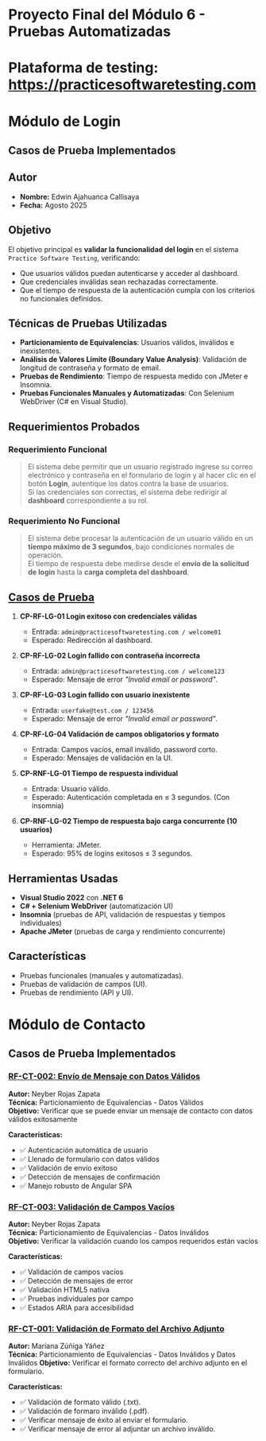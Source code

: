 # Proyecto Final del Módulo 6 - Pruebas Automatizadas
# Plataforma de testing: https://practicesoftwaretesting.com

# Módulo de Login

## Casos de Prueba Implementados

## Autor
- **Nombre:** Edwin Ajahuanca Callisaya
- **Fecha:** Agosto 2025  

## Objetivo
El objetivo principal es **validar la funcionalidad del login** en el sistema `Practice Software Testing`, verificando:  
- Que usuarios válidos puedan autenticarse y acceder al dashboard.  
- Que credenciales inválidas sean rechazadas correctamente.  
- Que el tiempo de respuesta de la autenticación cumpla con los criterios no funcionales definidos.  

## Técnicas de Pruebas Utilizadas
- **Particionamiento de Equivalencias**: Usuarios válidos, inválidos e inexistentes.  
- **Análisis de Valores Límite (Boundary Value Analysis)**: Validación de longitud de contraseña y formato de email.  
- **Pruebas de Rendimiento**: Tiempo de respuesta medido con JMeter e Insomnia.  
- **Pruebas Funcionales Manuales y Automatizadas**: Con Selenium WebDriver (C# en Visual Studio).  

## Requerimientos Probados

### Requerimiento Funcional
> El sistema debe permitir que un usuario registrado ingrese su correo electrónico y contraseña en el formulario de login y al hacer clic en el botón **Login**, autentique los datos contra la base de usuarios.  
> Si las credenciales son correctas, el sistema debe redirigir al **dashboard** correspondiente a su rol.

### Requerimiento No Funcional
> El sistema debe procesar la autenticación de un usuario válido en un **tiempo máximo de 3 segundos**, bajo condiciones normales de operación.  
> El tiempo de respuesta debe medirse desde el **envío de la solicitud de login** hasta la **carga completa del dashboard**.  

## [Casos de Prueba](/PruebasAutomatizadas/Pruebas%20de%20Sistema/LoginTest/readme.md)

1. **CP-RF-LG-01 Login exitoso con credenciales válidas**  
   - Entrada: `admin@practicesoftwaretesting.com / welcome01`  
   - Esperado: Redirección al dashboard.  

2. **CP-RF-LG-02 Login fallido con contraseña incorrecta**  
   - Entrada: `admin@practicesoftwaretesting.com / welcome123`  
   - Esperado: Mensaje de error *"Invalid email or password"*.  

3. **CP-RF-LG-03 Login fallido con usuario inexistente**  
   - Entrada: `userfake@test.com / 123456`  
   - Esperado: Mensaje de error *"Invalid email or password"*.  

4. **CP-RF-LG-04 Validación de campos obligatorios y formato**  
   - Entrada: Campos vacíos, email inválido, password corto.  
   - Esperado: Mensajes de validación en la UI.  

5. **CP-RNF-LG-01 Tiempo de respuesta individual**  
   - Entrada: Usuario válido.  
   - Esperado: Autenticación completada en ≤ 3 segundos. (Con insomnia) 

6. **CP-RNF-LG-02 Tiempo de respuesta bajo carga concurrente (10 usuarios)**  
   - Herramienta: JMeter.  
   - Esperado: 95% de logins exitosos ≤ 3 segundos.  

## Herramientas Usadas
- **Visual Studio 2022** con **.NET 6**  
- **C# + Selenium WebDriver** (automatización UI)  
- **Insomnia** (pruebas de API, validación de respuestas y tiempos individuales)  
- **Apache JMeter** (pruebas de carga y rendimiento concurrente)  

## Características
- Pruebas funcionales (manuales y automatizadas).  
- Pruebas de validación de campos (UI).  
- Pruebas de rendimiento (API y UI).


# Módulo de Contacto

## Casos de Prueba Implementados

### [RF-CT-002: Envío de Mensaje con Datos Válidos](./PruebasAutomatizadas/Pruebas%20de%20Sistema/RF-CT-002/RF-CT-002.md)

**Autor:** Neyber Rojas Zapata  
**Técnica:** Particionamiento de Equivalencias - Datos Válidos  
**Objetivo:** Verificar que se puede enviar un mensaje de contacto con datos válidos exitosamente

**Características:**
- ✅ Autenticación automática de usuario
- ✅ Llenado de formulario con datos válidos
- ✅ Validación de envío exitoso
- ✅ Detección de mensajes de confirmación
- ✅ Manejo robusto de Angular SPA

### [RF-CT-003: Validación de Campos Vacíos](./PruebasAutomatizadas/Pruebas%20de%20Sistema/RF-CT-003/RF-CT-003.md)

**Autor:** Neyber Rojas Zapata  
**Técnica:** Particionamiento de Equivalencias - Datos Inválidos  
**Objetivo:** Verificar la validación cuando los campos requeridos están vacíos

**Características:**
- ✅ Validación de campos vacíos
- ✅ Detección de mensajes de error
- ✅ Validación HTML5 nativa
- ✅ Pruebas individuales por campo
- ✅ Estados ARIA para accesibilidad

### [RF-CT-001: Validación de Formato del Archivo Adjunto](./PruebasAutomatizadas/Pruebas%20de%20Sistema/RF-CT-001/readme.md)

**Autor:** Mariana Zúñiga Yáñez  
**Técnica:** Particionamiento de Equivalencias - Datos Inválidos y Datos Inválidos
**Objetivo:** Verificar el formato correcto del archivo adjunto en el formulario.

**Características:**
- ✅ Validación de formato válido (.txt).
- ✅ Validación de formaro inválido (.pdf).
- ✅ Verificar mensaje de éxito al enviar el formulario.
- ✅ Verificar mensaje de error al adjuntar un archivo inválido.